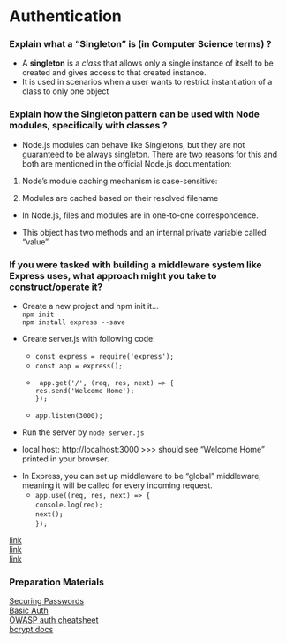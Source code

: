 # Authentication

### Explain what a “Singleton” is (in Computer Science terms) ?

- A **singleton** is a _class_ that allows only a single instance of itself to be created and gives access to that created instance.
- It is used in scenarios when a user wants to restrict instantiation of a class to only one object

### Explain how the Singleton pattern can be used with Node modules, specifically with classes ?

- Node.js modules can behave like Singletons, but they are not guaranteed to be always singleton. There are two reasons for this and both are mentioned in the official Node.js documentation:

1. Node’s module caching mechanism is case-sensitive:

2. Modules are cached based on their resolved filename

- In Node.js, files and modules are in one-to-one correspondence.

- This object has two methods and an internal private variable called “value”.

### If you were tasked with building a middleware system like Express uses, what approach might you take to construct/operate it?

- Create a new project and npm init it… <br>
  `npm init ` <br>
  `npm install express --save`

- Create server.js with following code:

  - `const express = require('express');`
  - `const app = express();`

  * ` app.get('/', (req, res, next) => {`<br>
    `res.send('Welcome Home');`<br>
    `});`<br>

  * `app.listen(3000);`

- Run the server by `node server.js`
- local host: http://localhost:3000 >>> should see “Welcome Home” printed in your browser.

* In Express, you can set up middleware to be “global” middleware; meaning it will be called for every incoming request.
  - `app.use((req, res, next) => {`<br>
    `console.log(req);`<br>
    `next();`<br>
    `});`<br>

[link](https://www.techopedia.com/definition/15830/singleton) <br>
[link](https://medium.com/@lazlojuly/are-node-js-modules-singletons-764ae97519af) <br>
[link](https://developer.okta.com/blog/2018/09/13/build-and-understand-express-middleware-through-examples#express-request-logging-middleware-example) <br>

### Preparation Materials

[Securing Passwords](https://thehackernews.com/2014/04/securing-passwords-with-bcrypt-hashing.html) <br>
[Basic Auth](https://en.wikipedia.org/wiki/Basic_access_authentication) <br>
[OWASP auth cheatsheet](https://cheatsheetseries.owasp.org/cheatsheets/Authentication_Cheat_Sheet.html) <br>
[bcrypt docs](https://www.npmjs.com/package/bcrypt) <br>
